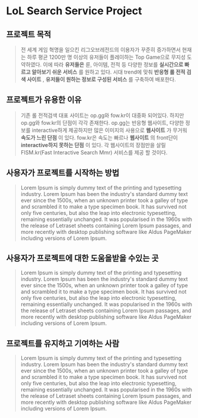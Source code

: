 LoL Search Service Project
=============


## 프로젝트 목적
> 전 세계 게임 혁명을 일으킨 리그오브레전드의 이용자가 꾸준히 증가하면서 현재는 하루 평균 1200만 명 이상의 유저들이 플레이하는 Top Game으로 무지성 도약하였다. 이에 따라 __유저들은__ 룬, 아이템, 전적 등 다양한 정보를 __실시간으로 빠르고 알아보기 쉬운 서비스__ 를 원하고 있다. 시대 trend에 맞춰 __반응형 롤 전적 검색 사이트__ , __유저들이 원하는 정보로 구성된 서비스__ 를 구축하여 배포한다.

## 프로젝트가 유용한 이유
> 기존 롤 전적검색 대표 사이트는 op.gg와 fow.kr이 대중화 되어있다. 하지만 op.gg와 fow.kr의 단점이 각각 존재한다. op.gg는 반응형 웹사이트, 다양한 정보를 interactive하게 제공하지만 많은 이미지의 사용으로 __웹사이트__ 가 무거워 __속도가 느린 단점__ 이 있다. fow.kr은 속도는 빠르나 __웹사이트__ 의 front단이 __interactive하지 못하는 단점__ 이 있다.
> 각 웹사이트의 장점만을 살릴 FISM.kr(Fast Interactive Search Mmr) 서비스를 제공 할 것이다.

## 사용자가 프로젝트를 시작하는 방법
> Lorem Ipsum is simply dummy text of the printing and typesetting industry. Lorem Ipsum has been the industry's standard dummy text ever since the 1500s, when an unknown printer took a galley of type and scrambled it to make a type specimen book. It has survived not only five centuries, but also the leap into electronic typesetting, remaining essentially unchanged. It was popularised in the 1960s with the release of Letraset sheets containing Lorem Ipsum passages, and more recently with desktop publishing software like Aldus PageMaker including versions of Lorem Ipsum.

## 사용자가 프로젝트에 대한 도움을받을 수있는 곳
> Lorem Ipsum is simply dummy text of the printing and typesetting industry. Lorem Ipsum has been the industry's standard dummy text ever since the 1500s, when an unknown printer took a galley of type and scrambled it to make a type specimen book. It has survived not only five centuries, but also the leap into electronic typesetting, remaining essentially unchanged. It was popularised in the 1960s with the release of Letraset sheets containing Lorem Ipsum passages, and more recently with desktop publishing software like Aldus PageMaker including versions of Lorem Ipsum.

## 프로젝트를 유지하고 기여하는 사람
> Lorem Ipsum is simply dummy text of the printing and typesetting industry. Lorem Ipsum has been the industry's standard dummy text ever since the 1500s, when an unknown printer took a galley of type and scrambled it to make a type specimen book. It has survived not only five centuries, but also the leap into electronic typesetting, remaining essentially unchanged. It was popularised in the 1960s with the release of Letraset sheets containing Lorem Ipsum passages, and more recently with desktop publishing software like Aldus PageMaker including versions of Lorem Ipsum.
